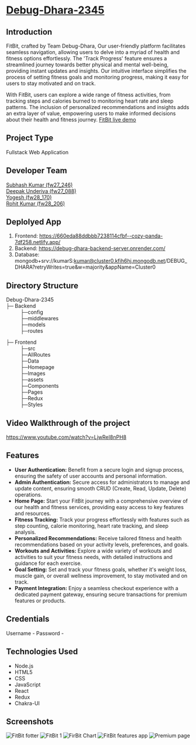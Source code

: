 # [Debug-Dhara-2345](https://660eda88ddbbb7238114cfbf--cozy-panda-7df258.netlify.app/)

## Introduction
FitBit, crafted by Team Debug-Dhara, Our user-friendly platform facilitates seamless navigation, allowing users to delve into a myriad of health and fitness options effortlessly. The 'Track Progress' feature ensures a streamlined journey towards better physical and mental well-being, providing instant updates and insights. Our intuitive interface simplifies the process of setting fitness goals and monitoring progress, making it easy for users to stay motivated and on track.

With FitBit, users can explore a wide range of fitness activities, from tracking steps and calories burned to monitoring heart rate and sleep patterns. The inclusion of personalized recommendations and insights adds an extra layer of value, empowering users to make informed decisions about their health and fitness journey. [FitBit live demo](https://660eda88ddbbb7238114cfbf--cozy-panda-7df258.netlify.app/)

## Project Type
Fullstack Web Application

## Developer Team
[Subhash Kumar (fw27_246)](https://skchouhan753.github.io/)<br/>
[Deepak Underiya (fw27_088)](https://github.com/underiya)<br/>
[Yogesh (fw28_170)](https://github.com/yogeshmasaistudent)<br/>
[Rohit Kumar (fw28_206)](https://github.com/Rohit27082000)<br/>

## Deplolyed App
1. Frontend: https://660eda88ddbbb7238114cfbf--cozy-panda-7df258.netlify.app/
2. Backend: https://debug-dhara-backend-server.onrender.com/
3. Database: mongodb+srv://kumarS:kumar@cluster0.kfih6hj.mongodb.net/DEBUG_DHARA?retryWrites=true&w=majority&appName=Cluster0

## Directory Structure
Debug-Dhara-2345<br/>
 ├─ Backend<br/>
    &nbsp;&nbsp;&nbsp;&nbsp;&nbsp;&nbsp;&nbsp;&nbsp;&nbsp;  ├─config<br/>
    &nbsp;&nbsp;&nbsp;&nbsp;&nbsp;&nbsp;&nbsp;&nbsp;&nbsp;  ├─middlewares<br/>
    &nbsp;&nbsp;&nbsp;&nbsp;&nbsp;&nbsp;&nbsp;&nbsp;&nbsp;  ├─models<br/>
    &nbsp;&nbsp;&nbsp;&nbsp;&nbsp;&nbsp;&nbsp;&nbsp;&nbsp;  ├─routes<br/>
         
  ├─ Frontend<br/>
    &nbsp;&nbsp;&nbsp;&nbsp;&nbsp;&nbsp;&nbsp;&nbsp;&nbsp;  ├─src<br/>
    &nbsp;&nbsp;&nbsp;&nbsp;&nbsp;&nbsp;&nbsp;&nbsp;&nbsp;  ├─AllRoutes<br/>
    &nbsp;&nbsp;&nbsp;&nbsp;&nbsp;&nbsp;&nbsp;&nbsp;&nbsp;  ├─Data<br/>
    &nbsp;&nbsp;&nbsp;&nbsp;&nbsp;&nbsp;&nbsp;&nbsp;&nbsp;  ├─Homepage<br/>
    &nbsp;&nbsp;&nbsp;&nbsp;&nbsp;&nbsp;&nbsp;&nbsp;&nbsp;  ├─Images<br/>
    &nbsp;&nbsp;&nbsp;&nbsp;&nbsp;&nbsp;&nbsp;&nbsp;&nbsp;  ├─assets<br/>
    &nbsp;&nbsp;&nbsp;&nbsp;&nbsp;&nbsp;&nbsp;&nbsp;&nbsp;  ├─Components<br/>
    &nbsp;&nbsp;&nbsp;&nbsp;&nbsp;&nbsp;&nbsp;&nbsp;&nbsp;  ├─Pages<br/>
    &nbsp;&nbsp;&nbsp;&nbsp;&nbsp;&nbsp;&nbsp;&nbsp;&nbsp;  ├─Redux<br/>
    &nbsp;&nbsp;&nbsp;&nbsp;&nbsp;&nbsp;&nbsp;&nbsp;&nbsp;  ├─Styles<br/>
     

## Video Walkthrough of the project
https://www.youtube.com/watch?v=LjwReI8nPH8

## Features
 - **User Authentication:** Benefit from a secure login and signup process, ensuring the safety of user accounts and personal information.
 - **Admin Authentication:** Secure access for administrators to manage and update content, ensuring smooth CRUD (Create, Read, Update, Delete) operations.
 - **Home Page:** Start your FitBit journey with a comprehensive overview of our health and fitness services, providing easy access to key features and resources.
 - **Fitness Tracking:** Track your progress effortlessly with features such as step counting, calorie monitoring, heart rate tracking, and sleep analysis.
 - **Personalized Recommendations:** Receive tailored fitness and health recommendations based on your activity levels, preferences, and goals.
 - **Workouts and Activities:** Explore a wide variety of workouts and activities to suit your fitness needs, with detailed instructions and guidance for each exercise.
 - **Goal Setting:** Set and track your fitness goals, whether it's weight loss, muscle gain, or overall wellness improvement, to stay motivated and on track.
 - **Payment Integration:** Enjoy a seamless checkout experience with a dedicated payment gateway, ensuring secure transactions for premium features or products.

## Credentials
 Username - 
 Password - 

## Technologies Used
 - Node.js
 - HTML5
 - CSS
 - JavaScript
 - React
 - Redux
 - Chakra-UI

## Screenshots

![FitBit fotter](https://github.com/Skchouhan753/Debug-Dhara-2345/assets/147644659/5bba1bfe-91ec-405a-9e21-fa8979175f14)
![FitBit 1](https://github.com/Skchouhan753/Debug-Dhara-2345/assets/147644659/3ce4bd36-3f69-4080-ae6d-badb879dab59)
![FirBit Chart](https://github.com/Skchouhan753/Debug-Dhara-2345/assets/147644659/af5cf5da-2681-45d6-9a67-1fb627fe2aa6)
![FitBit features app](https://github.com/Skchouhan753/Debug-Dhara-2345/assets/147644659/a2a5d2cb-95bc-4d4f-ae82-5c8aff7415b1)
![Premium page](https://github.com/Skchouhan753/Debug-Dhara-2345/assets/147644659/1bdadab5-7e2f-45eb-9f5e-565d33f6e842)

